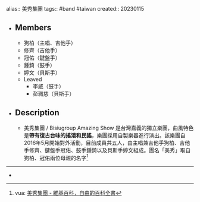 alias:: 美秀集團
tags:: #band #taiwan
created:: 20230115
- ## Members
  - 狗柏（主唱、吉他手）
  - 修齊（吉他手）
  - 冠佑（鍵盤手）
  - 鍾錡（鼓手）
  - 婷文（貝斯手）
  - Leaved
    - 李威（鼓手）
    - 彭珮慈（貝斯手）
- ## Description
  - 美秀集團 / Bisiugroup Amazing Show 是台灣嘉義的獨立樂團，曲風特色是**帶有復古台味的搖滾和民謠**，樂團採用自製樂器進行演出。該樂團自2016年5月開始對外活動，目前成員共五人，由主唱兼吉他手狗柏、吉他手修齊、鍵盤手冠佑、鼓手鍾錡以及貝斯手婷文組成。團名「美秀」取自狗柏、冠佑兩位母親的名字[^1]
- ---
- [^1]: vua: [美秀集團 - 維基百科，自由的百科全書](https://zh.wikipedia.org/zh-hant/%E7%BE%8E%E7%A7%80%E9%9B%86%E5%9C%98)
